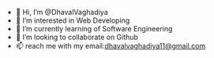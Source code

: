 - 👋 Hi, I’m @DhavalVaghadiya
- 👀 I’m interested in Web Developing
- 🌱 I’m currently learning of Software Engineering
- 💞️ I’m looking to collaborate on Github 
- 📫 reach me with my email:dhavalvaghadiya11@gmail.com

<!---
DhavalVaghadiya/DhavalVaghadiya is a ✨ special ✨ repository because its `README.md` (this file) appears on your GitHub profile.
You can click the Preview link to take a look at your changes.
--->
